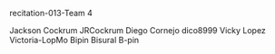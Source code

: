 recitation-013-Team 4

Jackson Cockrum JRCockrum
Diego Cornejo dico8999
Vicky Lopez Victoria-LopMo
Bipin Bisural B-pin
